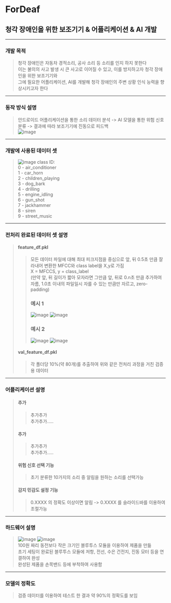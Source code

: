 # ForDeaf
## 청각 장애인을 위한 보조기기 & 어플리케이션 & AI 개발

--------------------
### 개발 목적
> 청각 장애인은 자동차 경적소리, 공사 소리 등 소리를 인지 하지 못한다  
> 이는 불의의 사고 발생 시 큰 사고로 이어질 수 있고, 이를 방지하고자 청각 장애인을 위한 보조기기와  
> 그에 필요한 어플리케이션, AI를 개발해 청각 장애인의 주변 상황 인식 능력을 향상시키고자 한다  
--------------------
### 동작 방식 설명
> 안드로이드 어플리케이션을 통한 소리 데이터 분석 -> AI 모델을 통한 위험 신호 분류 -> 결과에 따라 보조기기에 진동으로 피드백  
> ![image](https://user-images.githubusercontent.com/113767545/198918223-1a1c0b23-df07-4d69-b4f2-2f9eb3ea9064.png)  

--------------------
### 개발에 사용된 데이터 셋
>![image](https://user-images.githubusercontent.com/113767545/197114140-687f12ed-ec37-4ad1-b64f-c95bde73f482.png)
> class ID:  
> 0 - air_conditioner  
> 1 - car_horn  
> 2 - children_playing  
> 3 - dog_bark  
> 4 - drilling  
> 5 - engine_idling  
> 6 - gun_shot  
> 7 - jackhammer  
> 8 - siren  
> 9 - street_music
--------------------
### 전처리 완료된 데이터 셋 설명
> #### feature_df.pkl  
>> 모든 데이터 파일에 대해 최대 피크지점을 중심으로 앞, 뒤 0.5초 만큼 잘라내어 변환한 MFCC와 class label을 X,y로 가짐  
>> X = MFCCS, y = class_label  
>> (만약 앞, 뒤 길이가 짧아 모자라면 그만큼 앞, 뒤로 0.n초 만큼 추가하여 자름, 1.0초 이내의 
>> 파일일시 자를 수 있는 만큼만 자르고, zero-padding)
>> ### 예시 1
>> ![image](https://user-images.githubusercontent.com/113767545/197115631-3df0a239-7a6a-419f-9304-2e2d0f35e3cb.png)
>> ![image](https://user-images.githubusercontent.com/113767545/197115638-2983a379-8c8b-4b99-8566-0eb621ff105b.png)
>> ### 예시 2
>> ![image](https://user-images.githubusercontent.com/113767545/197115684-bbd0503a-67bc-46e3-90a1-fcac56575a2a.png)
>> ![image](https://user-images.githubusercontent.com/113767545/197115691-52c69808-f2a7-4321-8df4-7415ca4b73d0.png)  
> #### val_feature_df.pkl  
>> 각 폴더당 10%(약 80개)를 추출하여 위와 같은 전처리 과정을 거친 검증용 데이터  
--------------------
### 어플리케이션 설명
> #### 추가  
>> 추가추가  
>> 추가추가.....  
> #### 추가  
>> 추가추가  
>> 추가추가.....  
> #### 위험 신호 선택 기능  
>> 초기 분류한 10가지의 소리 중 알림을 원하는 소리를 선택가능  
> #### 감지 민감도 설정 기능  
>> 0.XXXX 의 정확도 이상이면 알림 -> 0.XXXX 를 슬라이드바를 이용하여 조절가능  
--------------------
### 하드웨어 설명
> ![image](https://user-images.githubusercontent.com/113767545/197116603-6e9e940f-b44f-4c5f-a540-cf8c40547266.png)
> ![image](https://user-images.githubusercontent.com/113767545/197117951-9ddcaca0-14c1-4b54-8392-9830119d6312.png)  
> 100원 짜리 동전보다 작은 크기인 블루투스 모듈을 이용하여 제품을 만듦  
> 초기 세팅이 완료된 블루투스 모듈에 저항, 전선, 수은 건전지, 진동 모터 등을 연결하여 완성  
> 완성된 제품을 손목밴드 등에 부착하여 사용함  
--------------------
### 모델의 정확도  
> 검증 데이터를 이용하여 테스트 한 결과 약 90%의 정확도를 보임  



